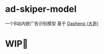 # ad-skiper-model
一个B站内嵌广告识别模型 基于 <a href="https://github.com/XiaoMi/dasheng" target="__blank">Dasheng (大声)</a>  

# WIP🚧